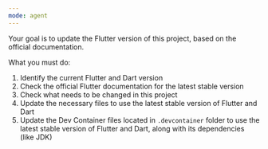 ```yaml
---
mode: agent
---
```

Your goal is to update the Flutter version of this project, based on the official documentation.

What you must do:

1. Identify the current Flutter and Dart version
2. Check the official Flutter documentation for the latest stable version
3. Check what needs to be changed in this project
4. Update the necessary files to use the latest stable version of Flutter and Dart
5. Update the Dev Container files located in `.devcontainer` folder to use the latest stable version of Flutter and Dart, along with its dependencies (like JDK)
